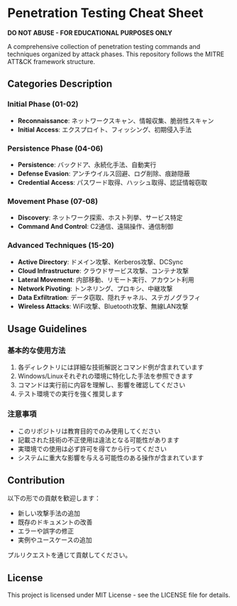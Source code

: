 # Penetration Testing Cheat Sheet

**DO NOT ABUSE - FOR EDUCATIONAL PURPOSES ONLY**

A comprehensive collection of penetration testing commands and techniques organized by attack phases. This repository follows the MITRE ATT&CK framework structure.

## Categories Description

### Initial Phase (01-02)
- **Reconnaissance**: ネットワークスキャン、情報収集、脆弱性スキャン
- **Initial Access**: エクスプロイト、フィッシング、初期侵入手法

### Persistence Phase (04-06)
- **Persistence**: バックドア、永続化手法、自動実行
- **Defense Evasion**: アンチウイルス回避、ログ削除、痕跡隠蔽
- **Credential Access**: パスワード取得、ハッシュ取得、認証情報窃取

### Movement Phase (07-08)
- **Discovery**: ネットワーク探索、ホスト列挙、サービス特定
- **Command And Control**: C2通信、遠隔操作、通信制御

### Advanced Techniques (15-20)
- **Active Directory**: ドメイン攻撃、Kerberos攻撃、DCSync
- **Cloud Infrastructure**: クラウドサービス攻撃、コンテナ攻撃
- **Lateral Movement**: 内部移動、リモート実行、アカウント利用
- **Network Pivoting**: トンネリング、プロキシ、中継攻撃
- **Data Exfiltration**: データ窃取、隠れチャネル、ステガノグラフィ
- **Wireless Attacks**: WiFi攻撃、Bluetooth攻撃、無線LAN攻撃

## Usage Guidelines

### 基本的な使用方法
1. 各ディレクトリには詳細な技術解説とコマンド例が含まれています
2. Windows/Linuxそれぞれの環境に特化した手法を参照できます
3. コマンドは実行前に内容を理解し、影響を確認してください
4. テスト環境での実行を強く推奨します

### 注意事項
- このリポジトリは教育目的でのみ使用してください
- 記載された技術の不正使用は違法となる可能性があります
- 実環境での使用は必ず許可を得てから行ってください
- システムに重大な影響を与える可能性のある操作が含まれています

## Contribution

以下の形での貢献を歓迎します：
- 新しい攻撃手法の追加
- 既存のドキュメントの改善
- エラーや誤字の修正
- 実例やユースケースの追加

プルリクエストを通じて貢献してください。

## License

This project is licensed under MIT License - see the LICENSE file for details.
